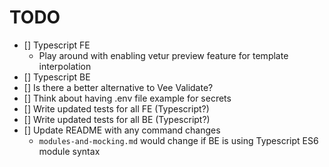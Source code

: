 # TODO

- [] Typescript FE
  - Play around with enabling vetur preview feature for template interpolation
- [] Typescript BE
- [] Is there a better alternative to Vee Validate?
- [] Think about having .env file example for secrets
- [] Write updated tests for all FE (Typescript?)
- [] Write updated tests for all BE (Typescript?)
- [] Update README with any command changes
  - `modules-and-mocking.md` would change if BE is using Typescript ES6 module syntax